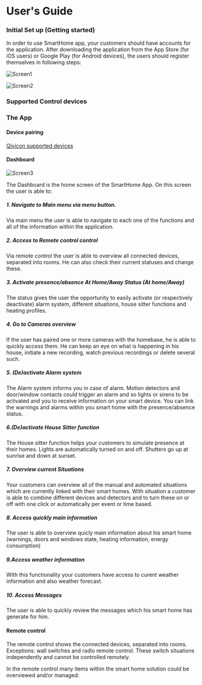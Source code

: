 # User's Guide

### Initial Set up (Getting started)

In order to use SmartHome app, your customers should have accounts for the application. After downloading the application from the App Store (for iOS users) or Google Play (for Android devices), the users should register themselves in following steps:

![Screen1](https://github.com/lauraleonhardt/SmartHome-App-demo.github.oi/blob/8ca5b98ca560b61282af579aef784b3179a93d4b/AR.png?raw=true)

![Screen2](https://www.qivicon.com/assets/Products/_resampled/SetSize500500-2018-QIVICON-Home-Base-2.0.png)

### Supported Control devices

### The App

#### Device pairing
 
 [Qivicon supported devices](https://www.qivicon.com/assets/Products/Uploads/QIVICON-Kompatibilitaetsliste.pdf)
 
#### Dashboard

![Screen3](https://github.com/lauraleonhardt/SmartHome-App-demo.github.oi/blob/master/Dashboard_Away_EN.jpg)

The Dashboard is the home screen of the SmartHome App. On this screen the user is able to:

##### 1. Navigate to Main menu via menu button. 
Via main menu the user is able to navigate to each one of the functions and all of the information within the application. 

##### 2. Access to Remote control control
Via remote control the user is able to overview all connected devices, separated into rooms. He can also check their current statuses and change these. 

##### 3. Activate presence/absence At Home/Away Status (At home/Away)
The status gives the user the opportunity to easily activate (or respectively deactivate) alarm system, different situations, house sitter functions and heating profiles.

##### 4. Go to Cameras overview
If the user has paired one or more cameras with the homebase, he is able to quickly access them. He can keep an eye on what is happening in his house, initiate a new recording, watch previous recordings or delete several such.

##### 5. (De)activate Alarm system
The Alarm system informs you in case of alarm. Motion detectors and door/window contacts could trigger an alarm and so lights or sirens to be activated and you to receive information on your smart device. You can link the warnings and alarms within you smart home with the presence/absence status.

##### 6.(De)activate House Sitter function
The House sitter function helps your customers to simulate presence at their homes. Lights are automatically turned on and off. Shutters go up at sunrise and down at sunset.

##### 7. Overview current Situations
Your customers can overview all of the manual and automated situations which are currently linked with their smart homes. With situation a customer is able to combine different devices and detectors and to turn these on or off with one click or automatically per event or time based.

##### 8. Access quickly main information 
The user is able to overview quicly main information about his smart home (warnings, doors and windows state, heating information, energy consumption)

##### 9.Access weather information
With this functionality your customers have access to curent weather information and also weather forecast.

##### 10. Access Messages
The user is able to quickly review the messages which his smart home has generate for him.

#### Remote control

The remote control shows the connected devices, separated into rooms.
Exceptions: wall switches and radio remote control. These switch situations independently and cannot be controlled remotely.

In the remote control many items within the smart home solution could be overviewed and/or managed:





